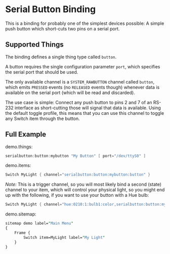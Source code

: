 # Serial Button Binding

This is a binding for probably one of the simplest devices possible: A simple push button which short-cuts two pins on a serial port.

## Supported Things

The binding defines a single thing type called `button`.

A button requires the single configuration parameter `port`, which specifies the serial port that should be used.

The only available channel is a `SYSTEM_RAWBUTTON` channel called `button`, which emits `PRESSED` events (no `RELEASED` events though) whenever data is available on the serial port (which will be read and discarded).

The use case is simple: Connect any push button to pins 2 and 7 of an RS-232 interface as short-cutting those will signal that data is available.
Using the default toggle profile, this means that you can use this channel to toggle any Switch item through the button.

## Full Example

demo.things:

```java
serialbutton:button:mybutton "My Button" [ port="/dev/ttyS0" ]
```

demo.items:

```java
Switch MyLight { channel="serialbutton:button:mybutton:button" }
```

_Note:_ This is a trigger channel, so you will most likely bind a second (state) channel to your item, which will control your physical light, so you might end up with the following, if you want to use your button with a Hue bulb:

```java
Switch MyLight { channel="hue:0210:1:bulb1:color,serialbutton:button:mybutton:button" }
```

demo.sitemap:

```perl
sitemap demo label="Main Menu"
{
    Frame {
        Switch item=MyLight label="My Light"
    }
}
```
